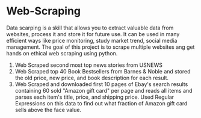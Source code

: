 # Web-Scraping
Data scarping is a skill that allows you to extract valuable data from websites, process it and store it for future use. It can be used in many efficient ways like price monitoring, study market trend, social media management. The goal of this project is to scrape multiple websites ang get hands on ethical web scraping using python.
1. Web Scraped second most top news stories from USNEWS 
2. Web Scraped top 40 Book Bestsellers from Barnes & Noble and stored the old price, new price, and book description for each result.
3. Web Scraped and downloaded first 10 pages of Ebay's search results containing 60 sold "Amazon gift card" per page and reads all items and parses each item's title, price, and shipping price. Used Regular Expressions on this data to find out what fraction of Amazon gift card sells above the face value.
